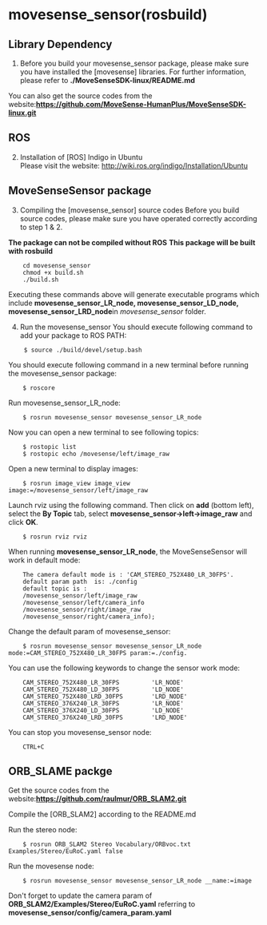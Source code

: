# movesense_sensor(rosbuild)

## Library Dependency
1. Before you build your movesense_sensor package, please make sure you have installed the [movesense] libraries.
  For further information, please refer to  **./MoveSenseSDK-linux/README.md**

  You can also get the source codes from the website:**https://github.com/MoveSense-HumanPlus/MoveSenseSDK-linux.git** 

## ROS
2. Installation of [ROS] Indigo in Ubuntu  
  Please visit the website: http://wiki.ros.org/indigo/Installation/Ubuntu

## MoveSenseSensor package 
3. Compiling the [movesense_sensor] source codes
  Before you build source codes, please make sure you have operated correctly according to step 1 & 2.
 
 **The package can not be compiled without ROS**
  **This package will be built with rosbuild**
  
		cd movesense_sensor
		chmod +x build.sh
		./build.sh

  Executing these commands above will generate executable programs which include **movesense_sensor_LR_node, movesense_sensor_LD_node, movesense_sensor_LRD_node**in *movesense_sensor* folder.

4. Run the movesense_sensor
  You should execute following command to add your package to ROS PATH:

		$ source ./build/devel/setup.bash
  
  You should execute following command in a new terminal before running the movesense_sensor package:

		$ roscore
 
  Run movesense_sensor_LR_node:
		
		$ rosrun movesense_sensor movesense_sensor_LR_node 
  
  Now you can open a new terminal to see following topics:
  
		$ rostopic list
		$ rostopic echo /movesense/left/image_raw
  
  Open a new terminal to display images:

		$ rosrun image_view image_view image:=/movesense_sensor/left/image_raw

  Launch rviz using the following command. Then click on **add** (bottom left), select the **By Topic** tab, select **movesense_sensor->left->image_raw** and click **OK**.

		$ rosrun rviz rviz
  
  When running **movesense_sensor_LR_node**, the MoveSenseSensor will work in default mode:
             
		The camera default mode is : 'CAM_STEREO_752X480_LR_30FPS'.
		default param path  is: ./config
		default topic is :
		/movesense_sensor/left/image_raw
		/movesense_sensor/left/camera_info
		/movesense_sensor/right/image_raw
		/movesense_sensor/right/camera_info);
             
  Change the default param of movesense_sensor:

		$ rosrun movesense_sensor movesense_sensor_LR_node mode:=CAM_STEREO_752X480_LR_30FPS param:=./config.

  You can use the following keywords to change the sensor work mode:
  
		CAM_STEREO_752X480_LR_30FPS			'LR_NODE'
		CAM_STEREO_752X480_LD_30FPS			'LD_NODE'
		CAM_STEREO_752X480_LRD_30FPS		'LRD_NODE'
		CAM_STEREO_376X240_LR_30FPS			'LR_NODE'
		CAM_STEREO_376X240_LD_30FPS			'LD_NODE'
		CAM_STEREO_376X240_LRD_30FPS		'LRD_NODE'
  
  You can stop you movesense_sensor node:

		CTRL+C
  
## ORB_SLAME packge
  Get the source codes from the website:**https://github.com/raulmur/ORB_SLAM2.git**

  Compile the [ORB_SLAM2] according to the README.md

  Run the stereo node:

		$ rosrun ORB_SLAM2 Stereo Vocabulary/ORBvoc.txt Examples/Stereo/EuRoC.yaml false

  Run the movesense node:
		
		$ rosrun movesense_sensor movesense_sensor_LR_node __name:=image
  
  Don't forget to update the camera param of **ORB_SLAM2/Examples/Stereo/EuRoC.yaml** referring to **movesense_sensor/config/camera_param.yaml**

